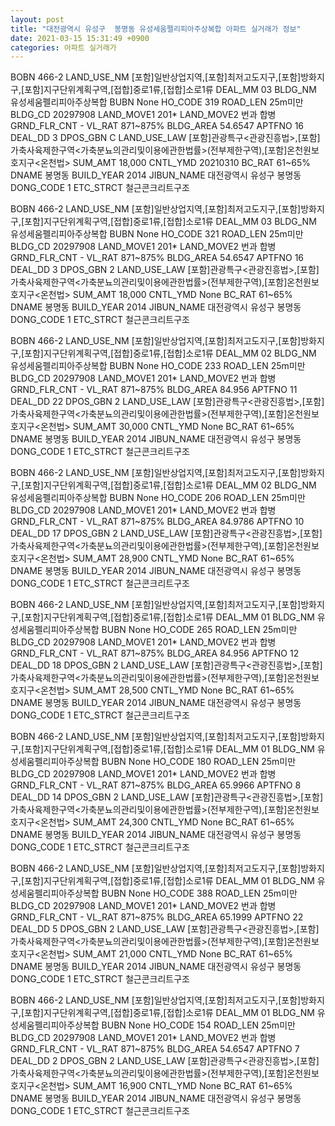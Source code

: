 ```yaml
---
layout: post
title: "대전광역시 유성구  봉명동 유성세움펠리피아주상복합 아파트 실거래가 정보"
date: 2021-03-15 15:31:49 +0900
categories: 아파트 실거래가
---
```


BOBN 466-2
LAND_USE_NM [포함]일반상업지역,[포함]최저고도지구,[포함]방화지구,[포함]지구단위계획구역,[접합]중로1류,[접합]소로1류
DEAL_MM 03
BLDG_NM 유성세움펠리피아주상복합
BUBN None
HO_CODE 319
ROAD_LEN 25m미만
BLDG_CD 20297908
LAND_MOVE1 201*
LAND_MOVE2 번과 합병
GRND_FLR_CNT -
VL_RAT 871~875%
BLDG_AREA 54.6547
APTFNO 16
DEAL_DD 3
DPOS_GBN C
LAND_USE_LAW [포함]관광특구<관광진흥법>,[포함]가축사육제한구역<가축분뇨의관리및이용에관한법률>(전부제한구역),[포함]온천원보호지구<온천법>
SUM_AMT 18,000
CNTL_YMD 20210310
BC_RAT 61~65%
DNAME 봉명동
BUILD_YEAR 2014
JIBUN_NAME 대전광역시 유성구  봉명동
DONG_CODE 1
ETC_STRCT 철근콘크리트구조


BOBN 466-2
LAND_USE_NM [포함]일반상업지역,[포함]최저고도지구,[포함]방화지구,[포함]지구단위계획구역,[접합]중로1류,[접합]소로1류
DEAL_MM 03
BLDG_NM 유성세움펠리피아주상복합
BUBN None
HO_CODE 321
ROAD_LEN 25m미만
BLDG_CD 20297908
LAND_MOVE1 201*
LAND_MOVE2 번과 합병
GRND_FLR_CNT -
VL_RAT 871~875%
BLDG_AREA 54.6547
APTFNO 16
DEAL_DD 3
DPOS_GBN 2
LAND_USE_LAW [포함]관광특구<관광진흥법>,[포함]가축사육제한구역<가축분뇨의관리및이용에관한법률>(전부제한구역),[포함]온천원보호지구<온천법>
SUM_AMT 18,000
CNTL_YMD None
BC_RAT 61~65%
DNAME 봉명동
BUILD_YEAR 2014
JIBUN_NAME 대전광역시 유성구  봉명동
DONG_CODE 1
ETC_STRCT 철근콘크리트구조


BOBN 466-2
LAND_USE_NM [포함]일반상업지역,[포함]최저고도지구,[포함]방화지구,[포함]지구단위계획구역,[접합]중로1류,[접합]소로1류
DEAL_MM 02
BLDG_NM 유성세움펠리피아주상복합
BUBN None
HO_CODE 233
ROAD_LEN 25m미만
BLDG_CD 20297908
LAND_MOVE1 201*
LAND_MOVE2 번과 합병
GRND_FLR_CNT -
VL_RAT 871~875%
BLDG_AREA 84.956
APTFNO 11
DEAL_DD 22
DPOS_GBN 2
LAND_USE_LAW [포함]관광특구<관광진흥법>,[포함]가축사육제한구역<가축분뇨의관리및이용에관한법률>(전부제한구역),[포함]온천원보호지구<온천법>
SUM_AMT 30,000
CNTL_YMD None
BC_RAT 61~65%
DNAME 봉명동
BUILD_YEAR 2014
JIBUN_NAME 대전광역시 유성구  봉명동
DONG_CODE 1
ETC_STRCT 철근콘크리트구조


BOBN 466-2
LAND_USE_NM [포함]일반상업지역,[포함]최저고도지구,[포함]방화지구,[포함]지구단위계획구역,[접합]중로1류,[접합]소로1류
DEAL_MM 02
BLDG_NM 유성세움펠리피아주상복합
BUBN None
HO_CODE 206
ROAD_LEN 25m미만
BLDG_CD 20297908
LAND_MOVE1 201*
LAND_MOVE2 번과 합병
GRND_FLR_CNT -
VL_RAT 871~875%
BLDG_AREA 84.9786
APTFNO 10
DEAL_DD 17
DPOS_GBN 2
LAND_USE_LAW [포함]관광특구<관광진흥법>,[포함]가축사육제한구역<가축분뇨의관리및이용에관한법률>(전부제한구역),[포함]온천원보호지구<온천법>
SUM_AMT 28,900
CNTL_YMD None
BC_RAT 61~65%
DNAME 봉명동
BUILD_YEAR 2014
JIBUN_NAME 대전광역시 유성구  봉명동
DONG_CODE 1
ETC_STRCT 철근콘크리트구조


BOBN 466-2
LAND_USE_NM [포함]일반상업지역,[포함]최저고도지구,[포함]방화지구,[포함]지구단위계획구역,[접합]중로1류,[접합]소로1류
DEAL_MM 01
BLDG_NM 유성세움펠리피아주상복합
BUBN None
HO_CODE 265
ROAD_LEN 25m미만
BLDG_CD 20297908
LAND_MOVE1 201*
LAND_MOVE2 번과 합병
GRND_FLR_CNT -
VL_RAT 871~875%
BLDG_AREA 84.956
APTFNO 12
DEAL_DD 18
DPOS_GBN 2
LAND_USE_LAW [포함]관광특구<관광진흥법>,[포함]가축사육제한구역<가축분뇨의관리및이용에관한법률>(전부제한구역),[포함]온천원보호지구<온천법>
SUM_AMT 28,500
CNTL_YMD None
BC_RAT 61~65%
DNAME 봉명동
BUILD_YEAR 2014
JIBUN_NAME 대전광역시 유성구  봉명동
DONG_CODE 1
ETC_STRCT 철근콘크리트구조


BOBN 466-2
LAND_USE_NM [포함]일반상업지역,[포함]최저고도지구,[포함]방화지구,[포함]지구단위계획구역,[접합]중로1류,[접합]소로1류
DEAL_MM 01
BLDG_NM 유성세움펠리피아주상복합
BUBN None
HO_CODE 180
ROAD_LEN 25m미만
BLDG_CD 20297908
LAND_MOVE1 201*
LAND_MOVE2 번과 합병
GRND_FLR_CNT -
VL_RAT 871~875%
BLDG_AREA 65.9966
APTFNO 8
DEAL_DD 14
DPOS_GBN 2
LAND_USE_LAW [포함]관광특구<관광진흥법>,[포함]가축사육제한구역<가축분뇨의관리및이용에관한법률>(전부제한구역),[포함]온천원보호지구<온천법>
SUM_AMT 24,300
CNTL_YMD None
BC_RAT 61~65%
DNAME 봉명동
BUILD_YEAR 2014
JIBUN_NAME 대전광역시 유성구  봉명동
DONG_CODE 1
ETC_STRCT 철근콘크리트구조


BOBN 466-2
LAND_USE_NM [포함]일반상업지역,[포함]최저고도지구,[포함]방화지구,[포함]지구단위계획구역,[접합]중로1류,[접합]소로1류
DEAL_MM 01
BLDG_NM 유성세움펠리피아주상복합
BUBN None
HO_CODE 388
ROAD_LEN 25m미만
BLDG_CD 20297908
LAND_MOVE1 201*
LAND_MOVE2 번과 합병
GRND_FLR_CNT -
VL_RAT 871~875%
BLDG_AREA 65.1999
APTFNO 22
DEAL_DD 5
DPOS_GBN 2
LAND_USE_LAW [포함]관광특구<관광진흥법>,[포함]가축사육제한구역<가축분뇨의관리및이용에관한법률>(전부제한구역),[포함]온천원보호지구<온천법>
SUM_AMT 21,000
CNTL_YMD None
BC_RAT 61~65%
DNAME 봉명동
BUILD_YEAR 2014
JIBUN_NAME 대전광역시 유성구  봉명동
DONG_CODE 1
ETC_STRCT 철근콘크리트구조


BOBN 466-2
LAND_USE_NM [포함]일반상업지역,[포함]최저고도지구,[포함]방화지구,[포함]지구단위계획구역,[접합]중로1류,[접합]소로1류
DEAL_MM 01
BLDG_NM 유성세움펠리피아주상복합
BUBN None
HO_CODE 154
ROAD_LEN 25m미만
BLDG_CD 20297908
LAND_MOVE1 201*
LAND_MOVE2 번과 합병
GRND_FLR_CNT -
VL_RAT 871~875%
BLDG_AREA 54.6547
APTFNO 7
DEAL_DD 2
DPOS_GBN 2
LAND_USE_LAW [포함]관광특구<관광진흥법>,[포함]가축사육제한구역<가축분뇨의관리및이용에관한법률>(전부제한구역),[포함]온천원보호지구<온천법>
SUM_AMT 16,900
CNTL_YMD None
BC_RAT 61~65%
DNAME 봉명동
BUILD_YEAR 2014
JIBUN_NAME 대전광역시 유성구  봉명동
DONG_CODE 1
ETC_STRCT 철근콘크리트구조


